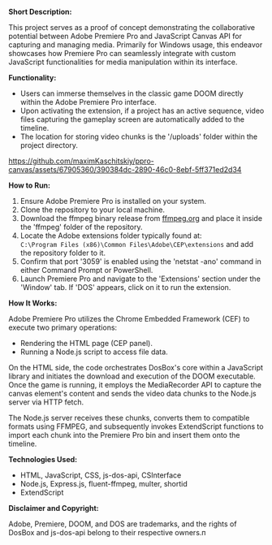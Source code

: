 
**Short Description:**

This project serves as a proof of concept demonstrating the collaborative potential between Adobe Premiere Pro and JavaScript Canvas API for capturing and managing media. Primarily for Windows usage, this endeavor showcases how Premiere Pro can seamlessly integrate with custom JavaScript functionalities for media manipulation within its interface.

**Functionality:**

-   Users can immerse themselves in the classic game DOOM directly within the Adobe Premiere Pro interface.
-   Upon activating the extension, if a project has an active sequence, video files capturing the gameplay screen are automatically added to the timeline.
-   The location for storing video chunks is the '/uploads' folder within the project directory.

https://github.com/maximKaschitskiy/ppro-canvas/assets/67905360/390384dc-2890-46c0-8ebf-5ff371ed2d34

**How to Run:**

1.  Ensure Adobe Premiere Pro is installed on your system.
2.  Clone the repository to your local machine.
3.  Download the ffmpeg binary release from [ffmpeg.org](https://ffmpeg.org/download.html) and place it inside the 'ffmpeg' folder of the repository.
4.  Locate the Adobe extensions folder typically found at:    
    `C:\Program Files (x86)\Common Files\Adobe\CEP\extensions` 
    and add the repository folder to it.
5.  Confirm that port '3059' is enabled using the 'netstat -ano' command in either Command Prompt or PowerShell.
6.  Launch Premiere Pro and navigate to the 'Extensions' section under the 'Window' tab. If 'DOS' appears, click on it to run the extension.

**How It Works:**

Adobe Premiere Pro utilizes the Chrome Embedded Framework (CEF) to execute two primary operations:

-   Rendering the HTML page (CEP panel).
-   Running a Node.js script to access file data.

On the HTML side, the code orchestrates DosBox's core within a JavaScript library and initiates the download and execution of the DOOM executable. Once the game is running, it employs the MediaRecorder API to capture the canvas element's content and sends the video data chunks to the Node.js server via HTTP fetch.

The Node.js server receives these chunks, converts them to compatible formats using FFMPEG, and subsequently invokes ExtendScript functions to import each chunk into the Premiere Pro bin and insert them onto the timeline.

**Technologies Used:**

-   HTML, JavaScript, CSS, js-dos-api, CSInterface
-   Node.js, Express.js, fluent-ffmpeg, multer, shortid
-   ExtendScript

**Disclaimer and Copyright:**

Adobe, Premiere, DOOM, and DOS are trademarks, and the rights of DosBox and js-dos-api belong to their respective owners.п
